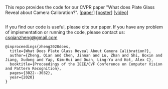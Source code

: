 This repo provides the code for our CVPR paper "What does Plate Glass Reveal about Camera Calibration?". \[[paper](http://openaccess.thecvf.com/content_CVPR_2020/papers/Zheng_What_Does_Plate_Glass_Reveal_About_Camera_Calibration_CVPR_2020_paper.pdf)\]
\[[poster](https://1drv.ms/b/s!AqqMkGs8p4aNgi68AvUiC_mBttni?e=7OdPQD)\]
\[[video](https://1drv.ms/v/s!AqqMkGs8p4aNgi-Is7Ah2ZgHrnfF?e=JezfFD)\]





## 

If you find our code is useful, please cite our paper. If you have any problem of implementation or running the code, please contact us: csqianzheng@gmail.com
```
@inproceedings{zheng2020does,
  title={What Does Plate Glass Reveal About Camera Calibration?},
  author={Zheng, Qian and Chen, Jinnan and Lu, Zhan and Shi, Boxin and Jiang, Xudong and Yap, Kim-Hui and Duan, Ling-Yu and Kot, Alex C},
  booktitle={Proceedings of the IEEE/CVF Conference on Computer Vision and Pattern Recognition},
  pages={3022--3032},
  year={2020}
}
```
